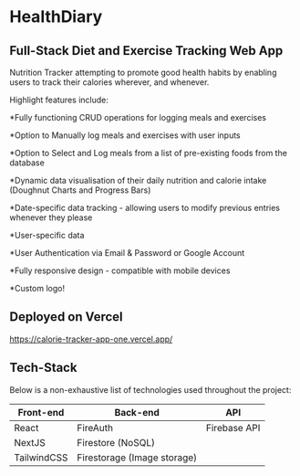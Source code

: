 # HealthDiary
## Full-Stack Diet and Exercise Tracking Web App
Nutrition Tracker attempting to promote good health habits by enabling users to track their calories wherever, and whenever. 

Highlight features include:

*Fully functioning CRUD operations for logging meals and exercises

*Option to Manually log meals and exercises with user inputs

*Option to Select and Log meals from a list of pre-existing foods from the database

*Dynamic data visualisation of their daily nutrition and calorie intake (Doughnut Charts and Progress Bars)

*Date-specific data tracking - allowing users to modify previous entries whenever they please

*User-specific data

*User Authentication via Email & Password or Google Account

*Fully responsive design - compatible with mobile devices

*Custom logo!

## Deployed on Vercel

https://calorie-tracker-app-one.vercel.app/

## Tech-Stack

Below is a non-exhaustive list of technologies used throughout the project:

| Front-end | Back-end | API |
| --- | --- | --- |
| React | FireAuth | Firebase API |
| NextJS | Firestore (NoSQL) |  |
| TailwindCSS | Firestorage (Image storage) |  |
